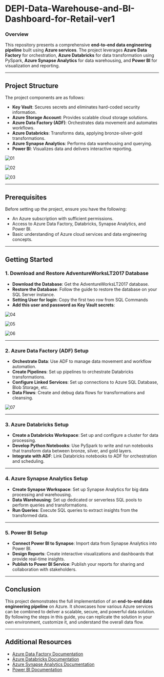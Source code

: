 # **DEPI-Data-Warehouse-and-BI-Dashboard-for-Retail-ver1**

### **Overview**
This repository presents a comprehensive **end-to-end data engineering pipeline** built using **Azure services**. The project leverages **Azure Data Factory** for orchestration, **Azure Databricks** for data transformation using PySpark, **Azure Synapse Analytics** for data warehousing, and **Power BI** for visualization and reporting.



---

## **Project Structure**
The project components are as follows:

- **Key Vault**: Secures secrets and eliminates hard-coded security information.
- **Azure Storage Account**: Provides scalable cloud storage solutions.
- **Azure Data Factory (ADF)**: Orchestrates data movement and automates workflows.
- **Azure Databricks**: Transforms data, applying bronze-silver-gold transformations.
- **Azure Synapse Analytics**: Performs data warehousing and querying.
- **Power BI**: Visualizes data and delivers interactive reporting.


![01](https://github.com/user-attachments/assets/322a6cbb-21ae-49d7-901d-e4aa60a3efa6)

![02](https://github.com/user-attachments/assets/4304d3b3-4f72-44d1-bcf4-86c1014d4167)

![03](https://github.com/user-attachments/assets/2f45c3f7-6c4f-4e9c-a2a8-4cb36e1efc3d)



---

## **Prerequisites**
Before setting up the project, ensure you have the following:

- An Azure subscription with sufficient permissions.
- Access to Azure Data Factory, Databricks, Synapse Analytics, and Power BI.
- Basic understanding of Azure cloud services and data engineering concepts.

---

## **Getting Started**

### **1. Download and Restore AdventureWorksLT2017 Database**
- **Download the Database**: Get the AdventureWorksLT2017 database.
- **Restore the Database**: Follow the guide to restore the database on your SQL Server instance.
- **Setting User for login**: Copy the first two row from SQL Commands
- **Add this user and password as Key Vault secrets**:

![04](https://github.com/user-attachments/assets/f8454bc1-85ab-4ca6-9cb7-1af324d70d32)

![05](https://github.com/user-attachments/assets/3790df6f-bbe8-43f5-9e7e-3d4e98972479)

![06](https://github.com/user-attachments/assets/2d3bd1e6-e5c7-4a29-b897-9c256b213c25)

 

---

### **2. Azure Data Factory (ADF) Setup**
- **Orchestrate Data**: Use ADF to manage data movement and workflow automation.
- **Create Pipelines**: Set up pipelines to orchestrate Databricks transformations.
- **Configure Linked Services**: Set up connections to Azure SQL Database, Blob Storage, etc.
- **Data Flows**: Create and debug data flows for transformations and cleansing.

![07](https://github.com/user-attachments/assets/1811dbc2-25a9-4510-8543-19a89a7baece)











---

### **3. Azure Databricks Setup**
- **Create a Databricks Workspace**: Set up and configure a cluster for data processing.
- **Develop Python Notebooks**: Use PySpark to write and run notebooks that transform data between bronze, silver, and gold layers.
- **Integrate with ADF**: Link Databricks notebooks to ADF for orchestration and scheduling.



---

### **4. Azure Synapse Analytics Setup**
- **Create Synapse Workspace**: Set up Synapse Analytics for big data processing and warehousing.
- **Data Warehousing**: Set up dedicated or serverless SQL pools to perform queries and transformations.
- **Run Queries**: Execute SQL queries to extract insights from the transformed data.



---

### **5. Power BI Setup**
- **Connect Power BI to Synapse**: Import data from Synapse Analytics into Power BI.
- **Design Reports**: Create interactive visualizations and dashboards that provide real-time insights.
- **Publish to Power BI Service**: Publish your reports for sharing and collaboration with stakeholders.



---

## **Conclusion**
This project demonstrates the full implementation of an **end-to-end data engineering pipeline** on Azure. It showcases how various Azure services can be combined to deliver a scalable, secure, and powerful data solution. By following the steps in this guide, you can replicate the solution in your own environment, customize it, and understand the overall data flow.

---

## **Additional Resources**
- [Azure Data Factory Documentation](https://learn.microsoft.com/en-us/azure/data-factory/)
- [Azure Databricks Documentation](https://learn.microsoft.com/en-us/azure/databricks/)
- [Azure Synapse Analytics Documentation](https://learn.microsoft.com/en-us/azure/synapse-analytics/)
- [Power BI Documentation](https://learn.microsoft.com/en-us/power-bi/)
